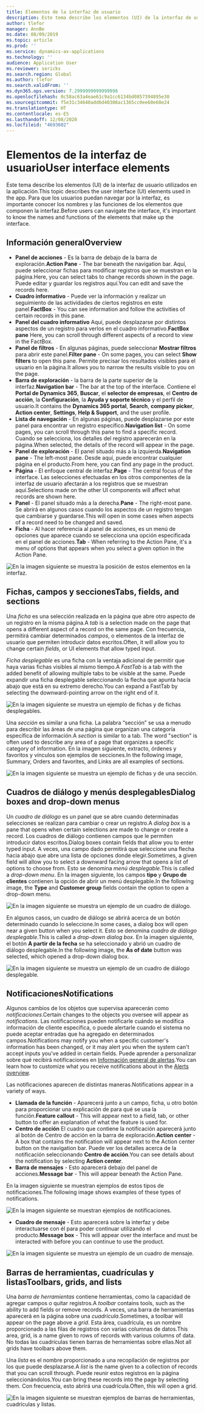 ```yaml
---
title: Elementos de la interfaz de usuario
description: Este tema describe los elementos (UI) de la interfaz de usuario utilizados en la aplicación.
author: tlefor
manager: AnnBe
ms.date: 08/09/2019
ms.topic: article
ms.prod: ''
ms.service: dynamics-ax-applications
ms.technology: ''
audience: Application User
ms.reviewer: sericks
ms.search.region: Global
ms.author: tlefor
ms.search.validFrom: ''
ms.dyn365.ops.version: 7.2999999999999998
ms.openlocfilehash: 0c58ac63a4eae61c9a1cc6134bd0857394895e30
ms.sourcegitcommit: f5e31c34640add6d40308ac1365cc0ee60e60e24
ms.translationtype: HT
ms.contentlocale: es-ES
ms.lasthandoff: 12/08/2020
ms.locfileid: "4693602"
---
```

# <a name="user-interface-elements"></a><span data-ttu-id="e797a-103">Elementos de la interfaz de usuario</span><span class="sxs-lookup"><span data-stu-id="e797a-103">User interface elements</span></span>

<span data-ttu-id="e797a-104">Este tema describe los elementos (UI) de la interfaz de usuario utilizados en la aplicación.</span><span class="sxs-lookup"><span data-stu-id="e797a-104">This topic describes the user interface (UI) elements used in the app.</span></span> <span data-ttu-id="e797a-105">Para que los usuarios puedan navegar por la interfaz, es importante conocer los nombres y las funciones de los elementos que componen la interfaz.</span><span class="sxs-lookup"><span data-stu-id="e797a-105">Before users can navigate the interface, it's important to know the names and functions of the elements that make up the interface.</span></span>

## <a name="overview"></a><span data-ttu-id="e797a-106">Información general</span><span class="sxs-lookup"><span data-stu-id="e797a-106">Overview</span></span>

- <span data-ttu-id="e797a-107">**Panel de acciones** - Es la barra de debajo de la barra de exploración.</span><span class="sxs-lookup"><span data-stu-id="e797a-107">**Action Pane** - The bar beneath the navigation bar.</span></span> <span data-ttu-id="e797a-108">Aquí, puede seleccionar fichas para modificar registros que se muestran en la página.</span><span class="sxs-lookup"><span data-stu-id="e797a-108">Here, you can select tabs to change records shown in the page.</span></span> <span data-ttu-id="e797a-109">Puede editar y guardar los registros aquí.</span><span class="sxs-lookup"><span data-stu-id="e797a-109">You can edit and save the records here.</span></span>  
- <span data-ttu-id="e797a-110">**Cuadro informativo** - Puede ver la información y realizar un seguimiento de las actividades de ciertos registros en este panel.</span><span class="sxs-lookup"><span data-stu-id="e797a-110">**FactBox** - You can see information and follow the activities of certain records in this pane.</span></span>  
- <span data-ttu-id="e797a-111">**Panel del cuadro informativo** Aquí, puede desplazarse por distintos aspectos de un registro para verlos en el cuadro informativo.</span><span class="sxs-lookup"><span data-stu-id="e797a-111">**FactBox pane** Here, you can scroll through different aspects of a record to view in the FactBox.</span></span>  
- <span data-ttu-id="e797a-112">**Panel de filtros** - En algunas páginas, puede seleccionar **Mostrar filtros** para abrir este panel.</span><span class="sxs-lookup"><span data-stu-id="e797a-112">**Filter pane** - On some pages, you can select **Show filters** to open this pane.</span></span> <span data-ttu-id="e797a-113">Permite precisar los resultados visibles para el usuario en la página.</span><span class="sxs-lookup"><span data-stu-id="e797a-113">It allows you to narrow the results visible to you on the page.</span></span>  
- <span data-ttu-id="e797a-114">**Barra de exploración** - la barra de la parte superior de la interfaz.</span><span class="sxs-lookup"><span data-stu-id="e797a-114">**Navigation bar** - The bar at the top of the interface.</span></span> <span data-ttu-id="e797a-115">Contiene el **Portal de Dynamics 365**, **Buscar**, el **selector de empresas**, el **Centro de acción**, la **Configuración**, la **Ayuda y soporte técnico** y el perfil de usuario.</span><span class="sxs-lookup"><span data-stu-id="e797a-115">It contains the **Dynamics 365 portal**, **Search**, **company picker**, **Action center**, **Settings**, **Help & Support**, and the user profile.</span></span>  
- <span data-ttu-id="e797a-116">**Lista de navegación** - En algunas páginas, puede desplazarse por este panel para encontrar un registro específico.</span><span class="sxs-lookup"><span data-stu-id="e797a-116">**Navigation list** - On some pages, you can scroll through this pane to find a specific record.</span></span> <span data-ttu-id="e797a-117">Cuando se selecciona, los detalles del registro aparecerán en la página.</span><span class="sxs-lookup"><span data-stu-id="e797a-117">When selected, the details of the record will appear in the page.</span></span>  
- <span data-ttu-id="e797a-118">**Panel de exploración** - El panel situado más a la izquierda.</span><span class="sxs-lookup"><span data-stu-id="e797a-118">**Navigation pane** - The left-most pane.</span></span> <span data-ttu-id="e797a-119">Desde aquí, puede encontrar cualquier página en el producto.</span><span class="sxs-lookup"><span data-stu-id="e797a-119">From here, you can find any page in the product.</span></span>  
- <span data-ttu-id="e797a-120">**Página** - El enfoque central de interfaz.</span><span class="sxs-lookup"><span data-stu-id="e797a-120">**Page** - The central focus of the interface.</span></span> <span data-ttu-id="e797a-121">Las selecciones efectuadas en los otros componentes de la interfaz de usuario afectarán a los registros que se muestran aquí.</span><span class="sxs-lookup"><span data-stu-id="e797a-121">Selections made on the other UI components will affect what records are shown here.</span></span>  
- <span data-ttu-id="e797a-122">**Panel** - El panel situado más a la derecha.</span><span class="sxs-lookup"><span data-stu-id="e797a-122">**Pane** - The right-most pane.</span></span> <span data-ttu-id="e797a-123">Se abrirá en algunos casos cuando los aspectos de un registro tengan que cambiarse y guardarse.</span><span class="sxs-lookup"><span data-stu-id="e797a-123">This will open in some cases when aspects of a record need to be changed and saved.</span></span>  
- <span data-ttu-id="e797a-124">**Ficha** - Al hacer referencia al panel de acciones, es un menú de opciones que aparece cuando se selecciona una opción especificada en el panel de acciones.</span><span class="sxs-lookup"><span data-stu-id="e797a-124">**Tab** - When referring to the Action Pane, it's a menu of options that appears when you select a given option in the Action Pane.</span></span>  

![En la imagen siguiente se muestra la posición de estos elementos en la interfaz.](media/user-interface-01.png)

## <a name="tabs-fields-and-sections"></a><span data-ttu-id="e797a-126">Fichas, campos y secciones</span><span class="sxs-lookup"><span data-stu-id="e797a-126">Tabs, fields, and sections</span></span>

<span data-ttu-id="e797a-127">Una *ficha* es una selección realizada en la página que abre otro aspecto de un registro en la misma página.</span><span class="sxs-lookup"><span data-stu-id="e797a-127">A *tab* is a selection made on the page that opens a different aspect of a record on the same page.</span></span> <span data-ttu-id="e797a-128">Con frecuencia, permitirá cambiar determinados *campos*, o elementos de la interfaz de usuario que permiten introducir datos escritos.</span><span class="sxs-lookup"><span data-stu-id="e797a-128">Often, it will allow you to change certain *fields*, or UI elements that allow typed input.</span></span> 

<span data-ttu-id="e797a-129">*Ficha desplegable* es una ficha con la ventaja adicional de permitir que haya varias fichas visibles al mismo tiempo.</span><span class="sxs-lookup"><span data-stu-id="e797a-129">A *FastTab* is a tab with the added benefit of allowing multiple tabs to be visible at the same.</span></span> <span data-ttu-id="e797a-130">Puede expandir una ficha desplegable seleccionando la flecha que apunta hacia abajo que está en su extremo derecho.</span><span class="sxs-lookup"><span data-stu-id="e797a-130">You can expand a FastTab by selecting the downward-pointing arrow on the right end of it.</span></span>

![En la imagen siguiente se muestra un ejemplo de fichas y de fichas desplegables.](media/user-interface-02.png)

<span data-ttu-id="e797a-132">Una *sección* es similar a una ficha. La palabra “sección” se usa a menudo para describir las áreas de una página que organizan una categoría específica de información.</span><span class="sxs-lookup"><span data-stu-id="e797a-132">A *section* is similar to a tab. The word "section" is often used to describe any area of a page that organizes a specific category of information.</span></span> <span data-ttu-id="e797a-133">En la imagen siguiente, extracto, órdenes y favoritos y vínculos son ejemplos de secciones.</span><span class="sxs-lookup"><span data-stu-id="e797a-133">In the following image, Summary, Orders and favorites, and Links are all examples of sections.</span></span>

![En la imagen siguiente se muestra un ejemplo de fichas y de una sección.](media/user-interface-03.png)

## <a name="dialog-boxes-and-drop-down-menus"></a><span data-ttu-id="e797a-135">Cuadros de diálogo y menús desplegables</span><span class="sxs-lookup"><span data-stu-id="e797a-135">Dialog boxes and drop-down menus</span></span>

<span data-ttu-id="e797a-136">Un *cuadro de diálogo* es un panel que se abre cuando determinadas selecciones se realizan para cambiar o crear un registro.</span><span class="sxs-lookup"><span data-stu-id="e797a-136">A *dialog box* is a pane that opens when certain selections are made to change or create a record.</span></span> <span data-ttu-id="e797a-137">Los cuadros de diálogo contienen campos que le permiten introducir datos escritos.</span><span class="sxs-lookup"><span data-stu-id="e797a-137">Dialog boxes contain fields that allow you to enter typed input.</span></span> <span data-ttu-id="e797a-138">A veces, una campo dado permitirá que seleccione una flecha hacia abajo que abre una lista de opciones donde elegir.</span><span class="sxs-lookup"><span data-stu-id="e797a-138">Sometimes, a given field will allow you to select a downward facing arrow that opens a list of options to choose from.</span></span> <span data-ttu-id="e797a-139">Esto se denomina *menú desplegable*.</span><span class="sxs-lookup"><span data-stu-id="e797a-139">This is called a *drop-down menu*.</span></span> <span data-ttu-id="e797a-140">En la imagen siguiente, los campos **tipo** y **Grupo de clientes** contienen la opción de abrir un menú desplegable.</span><span class="sxs-lookup"><span data-stu-id="e797a-140">In the following image, the **Type** and **Customer group** fields contain the option to open a drop-down menu.</span></span>

![En la imagen siguiente se muestra un ejemplo de un cuadro de diálogo.](media/user-interface-04.png)

<span data-ttu-id="e797a-142">En algunos casos, un cuadro de diálogo se abrirá acerca de un botón determinado cuando lo seleccione.</span><span class="sxs-lookup"><span data-stu-id="e797a-142">In some cases, a dialog box will open near a given button when you select it.</span></span> <span data-ttu-id="e797a-143">Esto se denomina *cuadro de diálogo desplegable*.</span><span class="sxs-lookup"><span data-stu-id="e797a-143">This is called a *drop-down dialog box*.</span></span> <span data-ttu-id="e797a-144">En la imagen siguiente, el botón **A partir de la fecha** se ha seleccionado y abrió un cuadro de diálogo desplegable.</span><span class="sxs-lookup"><span data-stu-id="e797a-144">In the following image, the **As of date** button was selected, which opened a drop-down dialog box.</span></span>

![En la imagen siguiente se muestra un ejemplo de un cuadro de diálogo desplegable.](media/user-interface-05.png)

## <a name="notifications"></a><span data-ttu-id="e797a-146">Notificaciones</span><span class="sxs-lookup"><span data-stu-id="e797a-146">Notifications</span></span>

<span data-ttu-id="e797a-147">Algunos cambios de los objetos que supervisa aparecerán como *notificaciones*.</span><span class="sxs-lookup"><span data-stu-id="e797a-147">Certain changes to the objects you oversee will appear as *notifications*.</span></span> <span data-ttu-id="e797a-148">Las notificaciones pueden notificarle cuándo se modifica información de cliente específica, o puede alertarle cuando el sistema no puede aceptar entradas que ha agregado en determinados campos.</span><span class="sxs-lookup"><span data-stu-id="e797a-148">Notifications may notify you when a specific customer's information has been changed, or it may alert you when the system can't accept inputs you've added in certain fields.</span></span> <span data-ttu-id="e797a-149">Puede aprender a personalizar sobre qué recibirá notificaciones en [Información general de alertas](../get-started/alerts-overview.md).</span><span class="sxs-lookup"><span data-stu-id="e797a-149">You can learn how to customize what you receive notifications about in the [Alerts overview](../get-started/alerts-overview.md).</span></span>

<span data-ttu-id="e797a-150">Las notificaciones aparecen de distintas maneras.</span><span class="sxs-lookup"><span data-stu-id="e797a-150">Notifications appear in a variety of ways.</span></span>
- <span data-ttu-id="e797a-151">**Llamada de la función** - Aparecerá junto a un campo, ficha, u otro botón para proporcionar una explicación de para qué se usa la función.</span><span class="sxs-lookup"><span data-stu-id="e797a-151">**Feature callout** - This will appear next to a field, tab, or other button to offer an explanation of what the feature is used for.</span></span> 
- <span data-ttu-id="e797a-152">**Centro de acción** El cuadro que contiene la notificación aparecerá junto al botón de Centro de acción en la barra de exploración.</span><span class="sxs-lookup"><span data-stu-id="e797a-152">**Action center** - A box that contains the notification will appear next to the Action center button on the navigation bar.</span></span> <span data-ttu-id="e797a-153">Puede ver los detalles acerca de la notificación seleccionando **Centro de acción**.</span><span class="sxs-lookup"><span data-stu-id="e797a-153">You can see details about the notification by selecting **Action center**.</span></span>  
- <span data-ttu-id="e797a-154">**Barra de mensajes** - Esto aparecerá debajo del panel de acciones.</span><span class="sxs-lookup"><span data-stu-id="e797a-154">**Message bar** - This will appear beneath the Action Pane.</span></span>  

<span data-ttu-id="e797a-155">En la imagen siguiente se muestran ejemplos de estos tipos de notificaciones.</span><span class="sxs-lookup"><span data-stu-id="e797a-155">The following image shows examples of these types of notifications.</span></span>

![En la imagen siguiente se muestran ejemplos de notificaciones.](media/user-interface-06.png)

- <span data-ttu-id="e797a-157">**Cuadro de mensaje** - Esto aparecerá sobre la interfaz y debe interactuarse con él para poder continuar utilizando el producto.</span><span class="sxs-lookup"><span data-stu-id="e797a-157">**Message box** - This will appear over the interface and must be interacted with before you can continue to use the product.</span></span>  

![En la imagen siguiente se muestra un ejemplo de un cuadro de mensaje.](media/user-interface-07.png)

## <a name="toolbars-grids-and-lists"></a><span data-ttu-id="e797a-159">Barras de herramientas, cuadrículas y listas</span><span class="sxs-lookup"><span data-stu-id="e797a-159">Toolbars, grids, and lists</span></span>

<span data-ttu-id="e797a-160">Una *barra de herramientas* contiene herramientas, como la capacidad de agregar campos o quitar registros.</span><span class="sxs-lookup"><span data-stu-id="e797a-160">A *toolbar* contains tools, such as the ability to add fields or remove records.</span></span> <span data-ttu-id="e797a-161">A veces, una barra de herramientas aparecerá en la página sobre una *cuadrícula*.</span><span class="sxs-lookup"><span data-stu-id="e797a-161">Sometimes, a toolbar will appear on the page above a *grid*.</span></span> <span data-ttu-id="e797a-162">Esta área, cuadrícula, es un nombre proporcionado a las filas de registros con varias columnas de datos.</span><span class="sxs-lookup"><span data-stu-id="e797a-162">This area, grid, is a name given to rows of records with various columns of data.</span></span> <span data-ttu-id="e797a-163">No todas las cuadrículas tienen barras de herramientas sobre ellas.</span><span class="sxs-lookup"><span data-stu-id="e797a-163">Not all grids have toolbars above them.</span></span>

<span data-ttu-id="e797a-164">Una *lista* es el nombre proporcionado a una recopilación de registros por los que puede desplazarse.</span><span class="sxs-lookup"><span data-stu-id="e797a-164">A *list* is the name given to a collection of records that you can scroll through.</span></span> <span data-ttu-id="e797a-165">Puede reunir estos registros en la página seleccionándolos.</span><span class="sxs-lookup"><span data-stu-id="e797a-165">You can bring these records into the page by selecting them.</span></span> <span data-ttu-id="e797a-166">Con frecuencia, esto abrirá una cuadrícula.</span><span class="sxs-lookup"><span data-stu-id="e797a-166">Often, this will open a grid.</span></span>

![En la imagen siguiente se muestran ejemplos de barras de herramientas, cuadrículas y listas.](media/user-interface-08.png)
